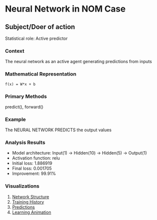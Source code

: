 # Neural Network in NOM Case

## Subject/Doer of action

Statistical role: Active predictor

### Context

The neural network as an active agent generating predictions from inputs

### Mathematical Representation

```
f(x) = W*x + b
```

### Primary Methods

predict(), forward()

### Example

The NEURAL NETWORK PREDICTS the output values

### Analysis Results

* Model architecture: Input(1) → Hidden(10) → Hidden(5) → Output(1)
* Activation function: relu
* Initial loss: 1.886919
* Final loss: 0.001705
* Improvement: 99.91%

### Visualizations

1. [Network Structure](network_structure.png)
2. [Training History](training_history.png)
3. [Predictions](predictions.png)
4. [Learning Animation](learning_animation.gif)
